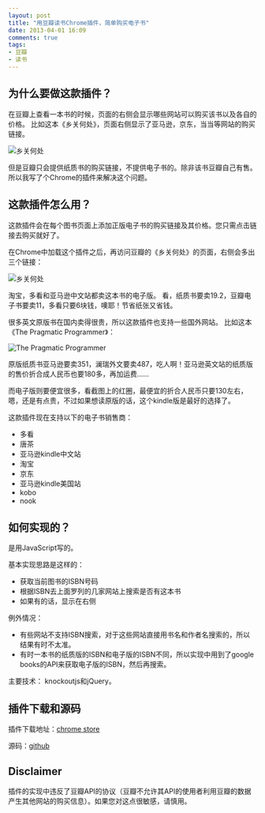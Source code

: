 ```yaml
---
layout: post
title: "用豆瓣读书Chrome插件，简单购买电子书"
date: 2013-04-01 16:09
comments: true
tags:
- 豆瓣
- 读书
---
```


## 为什么要做这款插件？

在豆瓣上查看一本书的时候，页面的右侧会显示哪些网站可以购买该书以及各自的价格。
比如这本《乡关何处》，页面右侧显示了亚马逊，京东，当当等网站的购买链接。

![乡关何处](http://farm9.staticflickr.com/8264/8609485540_026e013035_b.jpg)

但是豆瓣只会提供纸质书的购买链接，不提供电子书的。除非该书豆瓣自己有售。
所以我写了个Chrome的插件来解决这个问题。

## 这款插件怎么用？

这款插件会在每个图书页面上添加正版电子书的购买链接及其价格。您只需点击链接去购买就好了。

在Chrome中加载这个插件之后，再访问豆瓣的《乡关何处》的页面，右侧会多出三个链接：

![乡关何处](http://farm9.staticflickr.com/8532/8609505800_fbd41bdc60_b.jpg)

淘宝，多看和亚马逊中文站都卖这本书的电子版。
看，纸质书要卖19.2，豆瓣电子书要卖11，多看只要6块钱，噢耶！节省纸张又省钱。

很多英文原版书在国内卖得很贵，所以这款插件也支持一些国外网站。
比如这本《The Pragmatic Programmer》：

![The Pragmatic Programmer](http://farm9.staticflickr.com/8247/8608418739_e4fe0b1ebb_b.jpg)

原版纸质书亚马逊要卖351，澜瑞外文要卖487，吃人啊！亚马逊英文站的纸质版的售价折合成人民币也要180多，再加运费......

而电子版则要便宜很多，看截图上的红圈，最便宜的折合人民币只要130左右，嗯，还是有点贵，不过如果想读原版的话，这个kindle版是最好的选择了。

这款插件现在支持以下的电子书销售商：

* 多看
* 唐茶
* 亚马逊kindle中文站
* 淘宝
* 京东
* 亚马逊kindle美国站
* kobo
* nook

## 如何实现的？

是用JavaScript写的。

基本实现思路是这样的：

* 获取当前图书的ISBN号码
* 根据ISBN去上面罗列的几家网站上搜索是否有这本书
* 如果有的话，显示在右侧

例外情况：

* 有些网站不支持ISBN搜索，对于这些网站直接用书名和作者名搜索的，所以结果有时不太准。
* 有时一本书的纸质版的ISBN和电子版的ISBN不同，所以实现中用到了google books的API来获取电子版的ISBN，然后再搜索。

主要技术：
knockoutjs和jQuery。

## 插件下载和源码

插件下载地址：[chrome store](https://chrome.google.com/webstore/detail/ebook-price-for-douban/ppbnlfplpcjhdphaejdfhbojmjifdjgd?hl=zh-CN)

源码：[github](https://github.com/cuipengfei/JavaScript-Practice-Code/tree/master/EBookPriceForDouBan)

## Disclaimer

插件的实现中违反了豆瓣API的协议（豆瓣不允许其API的使用者利用豆瓣的数据产生其他网站的购买信息）。如果您对这点很敏感，请慎用。